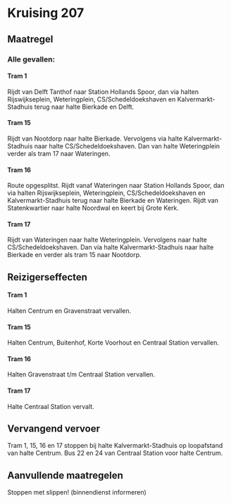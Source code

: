 # Kruising 207
## Maatregel
### Alle gevallen:

#### Tram 1
Rijdt van Delft Tanthof naar Station Hollands Spoor, dan via halten Rijswijkseplein, Weteringplein, CS/Schedeldoekshaven en Kalvermarkt-Stadhuis terug naar halte Bierkade en Delft.

#### Tram 15
Rijdt van Nootdorp naar halte Bierkade. Vervolgens via halte Kalvermarkt-Stadhuis naar halte CS/Schedeldoekshaven. Dan van halte Weteringplein verder als tram 17 naar Wateringen.

#### Tram 16
Route opgesplitst.
Rijdt vanaf Wateringen naar Station Hollands Spoor, dan via halten Rijswijkseplein, Weteringplein, CS/Schedeldoekshaven en Kalvermarkt-Stadhuis terug naar halte Bierkade en Wateringen.
Rijdt van Statenkwartier naar halte Noordwal en keert bij Grote Kerk.

#### Tram 17
Rijdt van Wateringen naar halte Weteringplein. Vervolgens naar halte CS/Schedeldoekshaven. Dan via halte Kalvermarkt-Stadhuis naar halte Bierkade en verder als tram 15 naar Nootdorp.

## Reizigerseffecten

#### Tram 1
Halten Centrum en Gravenstraat vervallen.

#### Tram 15
Halten Centrum, Buitenhof, Korte Voorhout en Centraal Station vervallen.

#### Tram 16
Halten Gravenstraat t/m Centraal Station vervallen. 

#### Tram 17
Halte Centraal Station vervalt.

## Vervangend vervoer
Tram 1, 15, 16 en 17 stoppen bij halte Kalvermarkt-Stadhuis op loopafstand van halte Centrum.
Bus 22 en 24 van Centraal Station voor halte Centrum. 

## Aanvullende maatregelen
Stoppen met  slippen! (binnendienst informeren)

